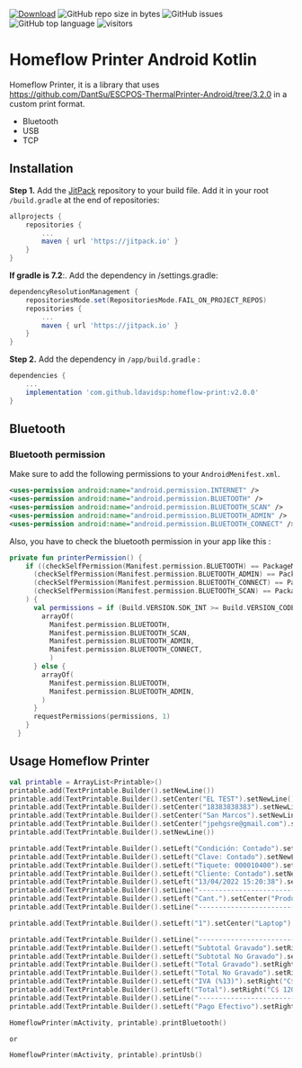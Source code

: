 [![Download](https://jitpack.io/v/ldavidsp/homeflow-print.svg)](https://jitpack.io/#ldavidsp/homeflow-print)
![GitHub repo size in bytes](https://img.shields.io/github/repo-size/ldavidsp/homeflow-print.svg)
![GitHub issues](https://img.shields.io/github/issues/ldavidsp/homeflow-print.svg)
![GitHub top language](https://img.shields.io/github/languages/top/ldavidsp/homeflow-print.svg)
![visitors](https://visitor-badge.laobi.icu/badge?page_id=homeflow-print.readme)

Homeflow Printer Android Kotlin
=====

Homeflow Printer, it is a library that uses https://github.com/DantSu/ESCPOS-ThermalPrinter-Android/tree/3.2.0 in a custom print format.

  - Bluetooth
  - USB
  - TCP
 
## Installation

**Step 1.** Add the [JitPack](https://jitpack.io/#ldavidsp/homeflow-print/1.1.0) repository to your build file. Add it in your root `/build.gradle` at the end of repositories:

```gradle
allprojects {
    repositories {
        ...
        maven { url 'https://jitpack.io' }
    }
}
```

**If gradle is 7.2**:. Add the dependency in /settings.gradle:
```gradle
dependencyResolutionManagement {
    repositoriesMode.set(RepositoriesMode.FAIL_ON_PROJECT_REPOS)
    repositories {
        ...
        maven { url 'https://jitpack.io' }
    }
}
```

**Step 2.** Add the dependency in `/app/build.gradle` :

```gradle
dependencies {
    ...
    implementation 'com.github.ldavidsp:homeflow-print:v2.0.0'
}
```

## Bluetooth

### Bluetooth permission
Make sure to add the following permissions to your ```AndroidMenifest.xml```.
```xml
<uses-permission android:name="android.permission.INTERNET" />
<uses-permission android:name="android.permission.BLUETOOTH" />
<uses-permission android:name="android.permission.BLUETOOTH_SCAN" />
<uses-permission android:name="android.permission.BLUETOOTH_ADMIN" />
<uses-permission android:name="android.permission.BLUETOOTH_CONNECT" />
```
Also, you have to check the bluetooth permission in your app like this :
```kotlin
private fun printerPermission() {
    if ((checkSelfPermission(Manifest.permission.BLUETOOTH) == PackageManager.PERMISSION_DENIED) ||
      (checkSelfPermission(Manifest.permission.BLUETOOTH_ADMIN) == PackageManager.PERMISSION_DENIED) ||
      (checkSelfPermission(Manifest.permission.BLUETOOTH_CONNECT) == PackageManager.PERMISSION_DENIED) ||
      (checkSelfPermission(Manifest.permission.BLUETOOTH_SCAN) == PackageManager.PERMISSION_DENIED)
    ) {
      val permissions = if (Build.VERSION.SDK_INT >= Build.VERSION_CODES.S) {
        arrayOf(
          Manifest.permission.BLUETOOTH,
          Manifest.permission.BLUETOOTH_SCAN,
          Manifest.permission.BLUETOOTH_ADMIN,
          Manifest.permission.BLUETOOTH_CONNECT,
          )
      } else {
        arrayOf(
          Manifest.permission.BLUETOOTH,
          Manifest.permission.BLUETOOTH_ADMIN,
        )
      }
      requestPermissions(permissions, 1)
    }
  }
```


Usage Homeflow Printer
-------------------
```kotlin
val printable = ArrayList<Printable>()
printable.add(TextPrintable.Builder().setNewLine())
printable.add(TextPrintable.Builder().setCenter("EL TEST").setNewLine())
printable.add(TextPrintable.Builder().setCenter("18383838383").setNewLine())
printable.add(TextPrintable.Builder().setCenter("San Marcos").setNewLine())
printable.add(TextPrintable.Builder().setCenter("jpehgsre@gmail.com").setNewLine())
printable.add(TextPrintable.Builder().setNewLine())

printable.add(TextPrintable.Builder().setLeft("Condición: Contado").setNewLine())
printable.add(TextPrintable.Builder().setLeft("Clave: Contado").setNewLine())
printable.add(TextPrintable.Builder().setLeft("Tiquete: 000010400").setNewLine())
printable.add(TextPrintable.Builder().setLeft("Cliente: Contado").setNewLine())
printable.add(TextPrintable.Builder().setLeft("13/04/2022 15:20:38").setNewLine())
printable.add(TextPrintable.Builder().setLine("----------------------------------------").setNewLine())
printable.add(TextPrintable.Builder().setLeft("Cant.").setCenter("Producto").setRight("Total").setNewLine())
printable.add(TextPrintable.Builder().setLine("----------------------------------------").setNewLine())

printable.add(TextPrintable.Builder().setLeft("1").setCenter("Laptop").setRight("C$ 1,200.00").setNewLine())

printable.add(TextPrintable.Builder().setLine("----------------------------------------").setNewLine())
printable.add(TextPrintable.Builder().setLeft("Subtotal Gravado").setRight("C$ 1,061.95").setNewLine())
printable.add(TextPrintable.Builder().setLeft("Subtotal No Gravado").setRight("C$ 0.00").setNewLine())
printable.add(TextPrintable.Builder().setLeft("Total Gravado").setRight("C$ 1,061.95").setNewLine())
printable.add(TextPrintable.Builder().setLeft("Total No Gravado").setRight("C$ 0.00").setNewLine())
printable.add(TextPrintable.Builder().setLeft("IVA (%13)").setRight("C$ 138.00").setNewLine())
printable.add(TextPrintable.Builder().setLeft("Total").setRight("C$ 1200.00").setNewLine())
printable.add(TextPrintable.Builder().setLine("----------------------------------------").setNewLine())
printable.add(TextPrintable.Builder().setLeft("Pago Efectivo").setRight("C$ 1200.00").setNewLine())

HomeflowPrinter(mActivity, printable).printBluetooth()

or

HomeflowPrinter(mActivity, printable).printUsb()

```
